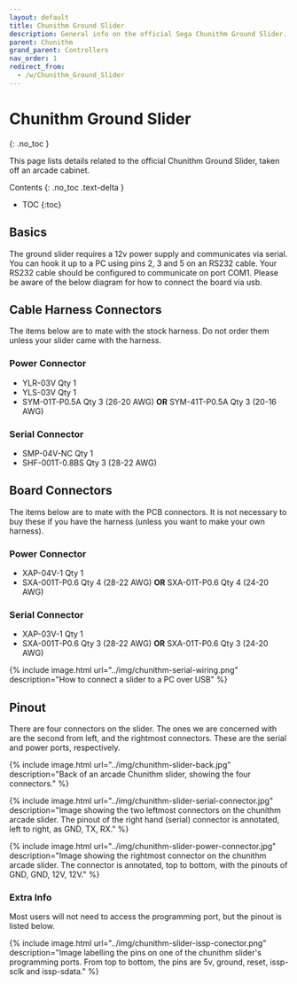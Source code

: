 ```yaml
---
layout: default
title: Chunithm Ground Slider
description: General info on the official Sega Chunithm Ground Slider.
parent: Chunithm
grand_parent: Controllers
nav_order: 1
redirect_from:
  - /w/Chunithm_Ground_Slider
---
```


# Chunithm Ground Slider
{: .no_toc }

This page lists details related to the official Chunithm Ground Slider, taken off an arcade cabinet.

Contents
{: .no_toc .text-delta }

- TOC
{:toc}

## Basics

The ground slider requires a 12v power supply and communicates via serial. You can hook it up to a PC using pins 2, 3 and 5 on an RS232 cable. Your RS232 cable should be configured to communicate on port COM1. Please be aware of the below diagram for how to connect the board via usb. 

## Cable Harness Connectors

The items below are to mate with the stock harness. Do not order them unless your slider came with the harness. 

### Power Connector

* YLR-03V Qty 1
* YLS-03V Qty 1
* SYM-01T-P0.5A Qty 3 (26-20 AWG) **OR** SYM-41T-P0.5A Qty 3 (20-16 AWG)

### Serial Connector

* SMP-04V-NC Qty 1
* SHF-001T-0.8BS Qty 3 (28-22 AWG)

## Board Connectors

The items below are to mate with the PCB connectors. It is not necessary to buy these if you have the harness (unless you want to make your own harness). 

### Power Connector

* XAP-04V-1 Qty 1
* SXA-001T-P0.6 Qty 4 (28-22 AWG) **OR** SXA-01T-P0.6 Qty 4 (24-20 AWG)

### Serial Connector

* XAP-03V-1 Qty 1
* SXA-001T-P0.6 Qty 3 (28-22 AWG) **OR** SXA-01T-P0.6 Qty 3 (24-20 AWG)

{% include image.html url="../img/chunithm-serial-wiring.png" description="How to connect a slider to a PC over USB" %}

## Pinout

There are four connectors on the slider. The ones we are concerned with are the second from left, and the rightmost connectors. These are the serial and power ports, respectively. 

{% include image.html url="../img/chunithm-slider-back.jpg" description="Back of an arcade Chunithm slider, showing the four connectors." %}

{% include image.html url="../img/chunithm-slider-serial-connector.jpg" description="Image showing the two leftmost connectors on the chunithm arcade slider. The pinout of the right hand (serial) connector is annotated, left to right, as GND, TX, RX." %}

{% include image.html url="../img/chunithm-slider-power-connector.jpg" description="Image showing the rightmost connector on the chunithm arcade slider. The connector is annotated, top to bottom, with the pinouts of GND, GND, 12V, 12V." %}

### Extra Info

Most users will not need to access the programming port, but the pinout is listed below.

{% include image.html url="../img/chunithm-slider-issp-conector.png" description="Image labelling the pins on one of the chunithm slider's programming ports. From top to bottom, the pins are 5v, ground, reset, issp-sclk and issp-sdata." %}